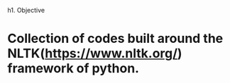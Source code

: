 h1. Objective

# Collection of codes built around the NLTK(https://www.nltk.org/) framework of python.
